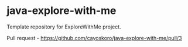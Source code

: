# java-explore-with-me
Template repository for ExploreWithMe project.

Pull request - https://github.com/cayoskoro/java-explore-with-me/pull/3
